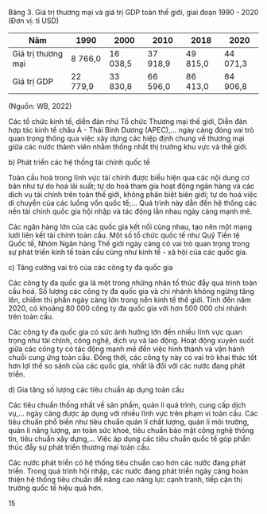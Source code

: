 Bảng 3. Giá trị thương mại và giá trị GDP toàn thế giới, giai đoạn 1990 - 2020
(Đơn vị: tỉ USD)

Năm | 1990 | 2000 | 2010 | 2018 | 2020
--- | --- | --- | --- | --- | ---
Giá trị thương mại | 8 766,0 | 16 038,5 | 37 918,9 | 49 815,0 | 44 071,3
Giá trị GDP | 22 779,9 | 33 830,8 | 66 596,0 | 86 413,0 | 84 906,8

(Nguồn: WB, 2022)

Các tổ chức kinh tế, diễn đàn như Tổ chức Thương mại thế giới, Diễn đàn hợp tác kinh tế châu Á - Thái Bình Dương (APEC),... ngày càng đóng vai trò quan trọng thông qua việc xây dựng các hiệp định chung về thương mại giữa các nước thành viên nhằm thống nhất thị trường khu vực và thế giới.

b) Phát triển các hệ thống tài chính quốc tế

Toàn cầu hoá trong lĩnh vực tài chính được biểu hiện qua các nội dung cơ bản như tự do hoá lãi suất; tự do hoá tham gia hoạt động ngân hàng và các dịch vụ tài chính trên toàn thế giới, không phân biệt biên giới; tự do hoá việc di chuyển của các luồng vốn quốc tế;... Quá trình này dẫn đến hệ thống các nền tài chính quốc gia hội nhập và tác động lẫn nhau ngày càng mạnh mẽ.

Các ngân hàng lớn của các quốc gia kết nối cùng nhau, tạo nên một mạng lưới liên kết tài chính toàn cầu. Một số tổ chức quốc tế như Quỹ Tiền tệ Quốc tế, Nhóm Ngân hàng Thế giới ngày càng có vai trò quan trọng trong sự phát triển kinh tế toàn cầu cũng như kinh tế - xã hội của các quốc gia.

c) Tăng cường vai trò của các công ty đa quốc gia

Các công ty đa quốc gia là một trong những nhân tố thúc đẩy quá trình toàn cầu hoá. Số lượng các công ty đa quốc gia và chi nhánh không ngừng tăng lên, chiếm thị phần ngày càng lớn trong nền kinh tế thế giới. Tính đến năm 2020, có khoảng 80 000 công ty đa quốc gia với hơn 500 000 chi nhánh trên toàn cầu.

Các công ty đa quốc gia có sức ảnh hưởng lớn đến nhiều lĩnh vực quan trọng như tài chính, công nghệ, dịch vụ và lao động. Hoạt động xuyên suốt giữa các công ty có tác động mạnh mẽ đến việc hình thành và vận hành chuỗi cung ứng toàn cầu. Đồng thời, các công ty này có vai trò khai thác tốt hơn lợi thế so sánh của các quốc gia, nhất là đối với các nước đang phát triển.

d) Gia tăng số lượng các tiêu chuẩn áp dụng toàn cầu

Các tiêu chuẩn thống nhất về sản phẩm, quản lí quá trình, cung cấp dịch vụ,... ngày càng được áp dụng với nhiều lĩnh vực trên phạm vi toàn cầu. Các tiêu chuẩn phổ biến như tiêu chuẩn quản lí chất lượng, quản lí môi trường, quản lí năng lượng, an toàn sức khoẻ, tiêu chuẩn bảo mật công nghệ thông tin, tiêu chuẩn xây dựng,... Việc áp dụng các tiêu chuẩn quốc tế góp phần thúc đẩy sự phát triển thương mại toàn cầu.

Các nước phát triển có hệ thống tiêu chuẩn cao hơn các nước đang phát triển. Trong quá trình hội nhập, các nước đang phát triển ngày càng hoàn thiện hệ thống tiêu chuẩn để nâng cao năng lực cạnh tranh, tiếp cận thị trường quốc tế hiệu quả hơn.

15